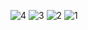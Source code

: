 ![4](https://github.com/user-attachments/assets/b1266ddc-3804-4e12-a6fa-d05f6b5c8f60)
![3](https://github.com/user-attachments/assets/ea20f42d-0a5a-432d-b721-ae89485b1fbe)
![2](https://github.com/user-attachments/assets/c34ede31-dd3e-4b80-95f4-d060a41d4dc4)
![1](https://github.com/user-attachments/assets/857e7499-fdf9-4679-b254-8427bf0207be)
